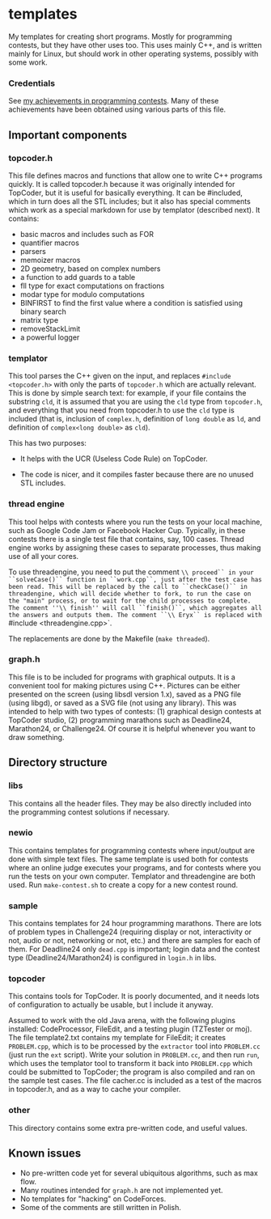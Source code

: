 # templates
My templates for creating short programs. Mostly for programming contests,
but they have other uses too. This uses mainly C++, and is written mainly for Linux, but
should work in other operating systems, possibly with some work.

### Credentials

See [my achievements in programming contests](https://www.mimuw.edu.pl/~erykk/xe-contest.php).
Many of these achievements have been obtained using various parts of this file.

## Important components

### topcoder.h

This file defines macros and functions that allow one to write C++ programs quickly.
It is called topcoder.h because it was originally intended for TopCoder, but it is
useful for basically everything.
It can be #included, which in turn does all the STL includes; but it also has special
comments which work as a special markdown for use by templator (described next).
It contains:

* basic macros and includes such as FOR
* quantifier macros
* parsers
* memoizer macros
* 2D geometry, based on complex numbers
* a function to add guards to a table
* fll type for exact computations on fractions
* modar type for modulo computations
* BINFIRST to find the first value where a condition is satisfied using binary search
* matrix type
* removeStackLimit
* a powerful logger 
 
### templator

This tool parses the C++ given on the input, and replaces `#include <topcoder.h>` with
only the parts of `topcoder.h` which are actually relevant. This is done by simple
search text: for example, if your file contains the substring `cld`, it is assumed that
you are using the `cld` type from `topcoder.h`, and everything that you need from
topcoder.h to use the `cld` type is included (that is, inclusion of `complex.h`,
definition of `long double` as `ld`, and definition of `complex<long double>` as `cld`).

This has two purposes:

* It helps with the UCR (Useless Code Rule) on TopCoder.

* The code is nicer, and it compiles faster because there are no unused STL includes.

### thread engine

This tool helps with contests where you run the tests on your local machine, such as
Google Code Jam or Facebook Hacker Cup. Typically, in these contests there is a single
test file that contains, say, 100 cases. Thread engine works by assigning these cases
to separate processes, thus making use of all your cores.

To use threadengine, you need to put the comment `\\ proceed`` in your ``solveCase()``
function in ``work.cpp``, just after the test case has been read. This will be replaced
by the call to ``checkCase()`` in threadengine, which will decide whether to fork, to run the case on
the "main" process, or to wait for the child processes to complete. The comment
''\\ finish'' will call ``finish()``, which aggregates all the answers and outputs them.
The comment ``\\ Eryx`` is replaced with `#include <threadengine.cpp>`.

The replacements are done by the Makefile (``make threaded``).

### graph.h

This file is to be included for programs with graphical outputs. It is a convenient
tool for making pictures using C++. Pictures can be either presented on the screen
(using libsdl version 1.x), saved as a PNG file (using libgd), or saved as a SVG file
(not using any library). This was intended to help with two types of contests: (1) 
graphical design contests at TopCoder studio, (2) programming marathons such as
Deadline24, Marathon24, or Challenge24. Of course it is helpful whenever you want to
draw something.

## Directory structure

### libs

This contains all the header files. They may be also directly included into the
programming contest solutions if necessary.

### newio

This contains templates for programming contests where input/output are done with
simple text files. The same template is used both for contests where an online judge
executes your programs, and for contests where you run the tests on your own computer.
Templator and threadengine are both used. Run `make-contest.sh` to create a copy
for a new contest round.

### sample

This contains templates for 24 hour programming marathons. There are lots of problem
types in Challenge24 (requiring display or not, interactivity or not, audio or not,
networking or not, etc.) and there are samples for each of them. For Deadline24 only 
`dead.cpp` is important; login data and the contest type (Deadline24/Marathon24) is
configured in `login.h` in libs.

### topcoder

This contains tools for TopCoder. It is poorly documented, and it needs lots of
configuration to actually be usable, but I include it anyway.

Assumed to work with the old Java arena, with the
following plugins installed: CodeProcessor, FileEdit, and a testing plugin (TZTester
or moj). The file template2.txt contains my template for FileEdit; it creates
`PROBLEM.cpp`, which is to be processed by the `extractor` tool into `PROBLEM.cc`
(just run the `ext` script). Write your solution in `PROBLEM.cc`, and then run `run`,
which uses the templator tool to transform it back into `PROBLEM.cpp` which could be
submitted to TopCoder; the program is also compiled and ran on the sample test cases.
The file cacher.cc is included as a test of the macros in topcoder.h, and as a way
to cache your compiler.

### other

This directory contains some extra pre-written code, and useful values.

## Known issues

* No pre-written code yet for several ubiquitous algorithms, such as max flow.
* Many routines intended for `graph.h` are not implemented yet.
* No templates for "hacking" on CodeForces.
* Some of the comments are still written in Polish.
